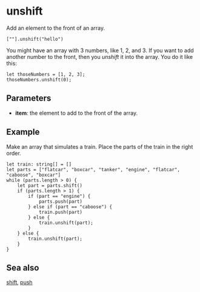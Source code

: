 # unshift

Add an element to the front of an array.

```sig
[""].unshift("hello")
```

You might have an array with 3 numbers, like 1, 2, and 3. If you want to add another number to the front, then you *unshift* it into the array. You do it like this:

```block
let thoseNumbers = [1, 2, 3];
thoseNumbers.unshift(0);
```

## Parameters

* **item**: the element to add to the front of the array.

## Example

Make an array that simulates a train. Place the parts of the train in the right order.

```blocks
let train: string[] = []
let parts = ["flatcar", "boxcar", "tanker", "engine", "flatcar", "caboose", "boxcar"]
while (parts.length > 0) {
    let part = parts.shift()
    if (parts.length > 1) {
        if (part == "engine") {
            parts.push(part)
        } else if (part == "caboose") {
            train.push(part)
        } else {
            train.unshift(part);
        }
    } else {
        train.unshift(part);
    }
}
```

## Sea also

[shift](/reference/arrays/shift), [push](/reference/arrays/push)